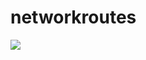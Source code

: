 # networkroutes

<a href="https://portal.azure.com/#create/Microsoft.Template/uri/https%3A%2F%2Fraw.githubusercontent.com%2Fdominicthevanr%2Fnetworkroutes%2Fmaster%2Froutetablescript%3Ftoken%3DAOcIp5rwchkwkrAnAOSqXFsOdgKrrGKJks5cT7YLwA%253D%253D" target="_blank">
    <img src="http://azuredeploy.net/deploybutton.png"/>
</a>

